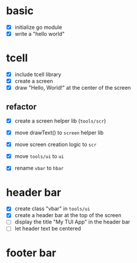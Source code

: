 # basic

- [x] initialize go module
- [x] write a "hello world"

# tcell

- [x] include tcell library
- [x] create a screen
- [x] draw "Hello, World!" at the center of the screen

## refactor

- [x] create a screen helper lib (`tools/scr`)
- [x] move drawText() to `screen` helper lib
- [x] move screen creation logic to `scr`

- [x] move `tools/ui` to `ui`
- [x] rename `vbar` to `hbar`

# header bar

- [x] create class "vbar" in `tools/ui`
- [x] create a header bar at the top of the screen
- [ ] display the title "My TUI App" in the header bar
- [ ] let header text be centered

# footer bar
